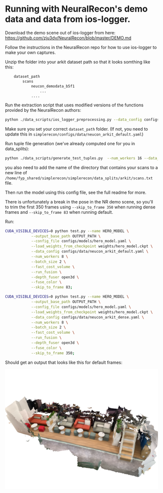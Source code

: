 # Running with NeuralRecon's demo data and data from ios-logger.

Download the demo scene out of ios-logger from here: https://github.com/zju3dv/NeuralRecon/blob/master/DEMO.md

Follow the instructions in the NeuralRecon repo for how to use ios-logger to make your own captures.

Unzip the folder into your arkit dataset path so that it looks somthing like this:

```
    dataset_path
        scans 
            neucon_demodata_b5f1
                ...
            ....
```

Run the extraction script that uses modified versions of the functions provided by the NeuralRecon authors:

```bash
python ./data_scripts/ios_logger_preprocessing.py --data_config configs/data/neucon_arkit_default.yaml 
```

Make sure you set your correct `dataset_path` folder. (If not, you need to update this in `simplerecon/configs/data/neucon_arkit_default.yaml`)

Run tuple file generation (we've already computed one for you in data_splits):

```bash
python ./data_scripts/generate_test_tuples.py  --num_workers 16 --data_config configs/data/neucon_arkit_default.yaml
```
you also need to add the name of the directory that contains your scans to a new line of ```/home/fyp_shared/simplerecon/simplerecon/data_splits/arkit/scans.txt``` file. 

Then run the model using this config file, see the full readme for more. 

There is unfortunately a break in the pose in the NR demo scene, so you'll to trim the first 350 frames using `--skip_to_frame 350` when running dense frames and `--skip_to_frame 83` when running default.

Run:

```bash
CUDA_VISIBLE_DEVICES=0 python test.py --name HERO_MODEL \
            --output_base_path OUTPUT_PATH \
            --config_file configs/models/hero_model.yaml \
            --load_weights_from_checkpoint weights/hero_model.ckpt \
            --data_config configs/data/neucon_arkit_default.yaml \
            --num_workers 8 \
            --batch_size 2 \
            --fast_cost_volume \
            --run_fusion \
            --depth_fuser open3d \
            --fuse_color \
            --skip_to_frame 83;
```

```bash
CUDA_VISIBLE_DEVICES=0 python test.py --name HERO_MODEL \
            --output_base_path OUTPUT_PATH \
            --config_file configs/models/hero_model.yaml \
            --load_weights_from_checkpoint weights/hero_model.ckpt \
            --data_config configs/data/neucon_arkit_dense.yaml \
            --num_workers 8 \
            --batch_size 2 \
            --fast_cost_volume \
            --run_fusion \
            --depth_fuser open3d \
            --fuse_color \
            --skip_to_frame 350;
```

Should get an output that looks like this for default frames: 

![alt text](../media/arkit_ioslogger_snapshot.png)